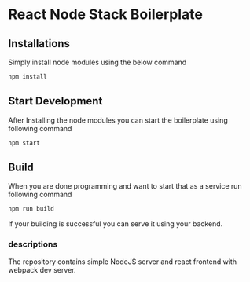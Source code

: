 # React Node Stack Boilerplate
## Installations

Simply install node modules using the below command

```sh
npm install
```

## Start Development

After Installing the node modules you can start the boilerplate using following command

```sh
npm start
```

## Build

When you are done programming and want to start that as a service run following command

```sh
npm run build
```

If your building is successful you can serve it using your backend.  


### descriptions

The repository contains simple NodeJS server and react frontend with webpack dev server.
